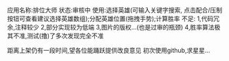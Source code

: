 应用名称:排位大师
状态:审核中
使用:选择英雄(可输入关键字搜索, 点击配合/压制按钮可查看建议选择英雄数组);分配英雄位置(拖拽手势);计算胜率
不足:
1,代码冗余,注释较少
2,部分实现较为低端
3,图片的版权...(也是过审的瓶颈)
4,胜率算法极其不准,测试(撸)了多次发现完全不准

距离上架仍有一段时间,望各位能踊跃提供改良意见
初次使用github,求星星...

